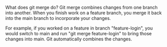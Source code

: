 What does git merge do?
Git merge combines changes from one branch into another. When you finish work on a feature branch, you merge it back into the main branch to incorporate your changes.

For example, if you worked on a feature in branch "feature-login", you would switch to main and run "git merge feature-login" to bring those changes into main. Git automatically combines the changes.